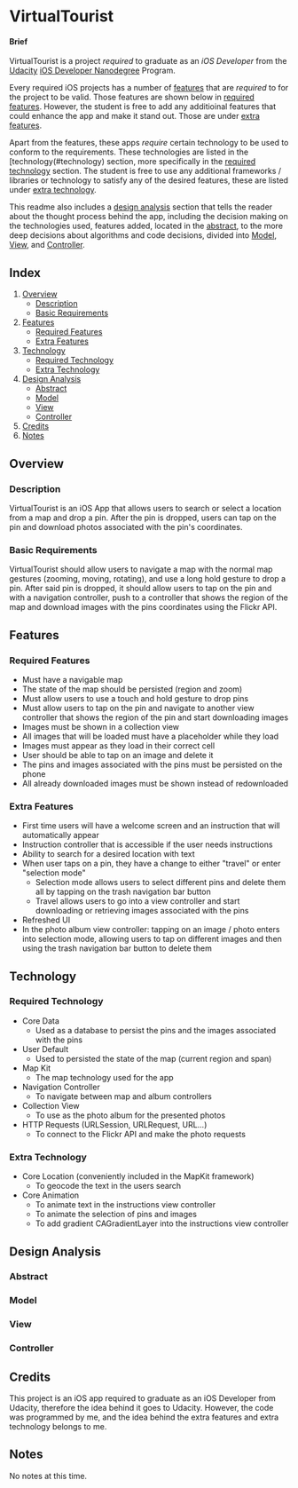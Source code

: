 # VirtualTourist

#### Brief

VirtualTourist is a project *required* to graduate as an *iOS Developer* from the [Udacity](https://www.udacity.com) [iOS Developer Nanodegree](https://www.udacity.com/course/ios-developer-nanodegree--nd003) Program.

Every required iOS projects has a number of [features](#features) that are *required* to for the project to be valid. Those features are shown below in [required features](#required-features). However, the student is free to add any additioinal features that could enhance the app and make it stand out. Those are under [extra features](#extra-features).

Apart from the features, these apps *require* certain technology to be used to conform to the requirements. These technologies are listed in the [technology(#technology) section, more specifically in the [required technology](#required-technology) section. The student is free to use any additional frameworks / libraries or technology to satisfy any of the desired features, these are listed under [extra technology](#extra-technology).

This readme also includes a [design analysis](#design-analysis) section that tells the reader about the thought process behind the app, including the decision making on the technologies used, features added, located in the [abstract](#abstract), to the more deep decisions about algorithms and code decisions, divided into [Model](#model), [View](#view), and [Controller](#controller).

## Index
1. [Overview](#overview)
	- [Description](#description)
	- [Basic Requirements](#basic-requirements)
2. [Features](#features)
	- [Required Features](#required-features)
	- [Extra Features](#extra-features)
3. [Technology](#technology)
	- [Required Technology](#required-technology)
	- [Extra Technology](#extra-technology)
4. [Design Analysis](#design-analysis)
	- [Abstract](#abstract)
	- [Model](#model)
	- [View](#view)
	- [Controller](#controller)
5. [Credits](#credits)
6. [Notes](#notes)

## Overview

### Description

VirtualTourist is an iOS App that allows users to search or select a location from a map and drop a pin. After the pin is dropped, users can tap on the pin and download photos associated with the pin's coordinates.

### Basic Requirements 

VirtualTourist should allow users to navigate a map with the normal map gestures (zooming, moving, rotating), and use a long hold gesture to drop a pin. After said pin is dropped, it should allow users to tap on the pin and with a navigation controller, push to a controller that shows the region of the map and download images with the pins coordinates using the Flickr API.

## Features

### Required Features
- Must have a navigable map
- The state of the map should be persisted (region and zoom)
- Must allow users to use a touch and hold gesture to drop pins
- Must allow users to tap on the pin and navigate to another view controller that shows the region of the pin and start downloading images
- Images must be shown in a collection view
- All images that will be loaded must have a placeholder while they load
- Images must appear as they load in their correct cell
- User should be able to tap on an image and delete it
- The pins and images associated with the pins must be persisted on the phone
- All already downloaded images must be shown instead of redownloaded

### Extra Features
- First time users will have a welcome screen and an instruction that will automatically appear
- Instruction controller that is accessible if the user needs instructions
- Ability to search for a desired location with text
- When user taps on a pin, they have a change to either "travel" or enter "selection mode"
	- Selection mode allows users to select different pins and delete them all by tapping on the trash navigation bar button
	- Travel allows users to go into a view controller and start downloading or retrieving images associated with the pins
- Refreshed UI
- In the photo album view controller: tapping on an image / photo enters into selection mode, allowing users to tap on different images and then using the trash navigation bar button to delete them

## Technology

### Required Technology
- Core Data
	- Used as a database to persist the pins and the images associated with the pins
- User Default
	- Used to persisted the state of the map (current region and span)
- Map Kit
	- The map technology used for the app
- Navigation Controller
	- To navigate between map and album controllers
- Collection View
	- To use as the photo album for the presented photos
- HTTP Requests (URLSession, URLRequest, URL...)
	- To connect to the Flickr API and make the photo requests

### Extra Technology
- Core Location (conveniently included in the MapKit framework)
	- To geocode the text in the users search
- Core Animation
	- To animate text in the instructions view controller
	- To animate the selection of pins and images
	- To add gradient CAGradientLayer into the instructions view controller

## Design Analysis

### Abstract

### Model

### View

### Controller

## Credits

This project is an iOS app required to graduate as an iOS Developer from Udacity, therefore the idea behind it goes to Udacity. However, the code was programmed by me, and the idea behind the extra features and extra technology belongs to me.

## Notes

No notes at this time.
